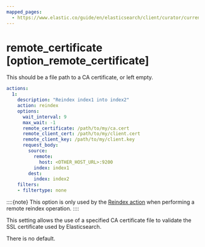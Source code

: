 ```yaml
---
mapped_pages:
  - https://www.elastic.co/guide/en/elasticsearch/client/curator/current/option_remote_certificate.html
---
```


# remote_certificate [option_remote_certificate]

This should be a file path to a CA certificate, or left empty.

```yaml
actions:
  1:
    description: "Reindex index1 into index2"
    action: reindex
    options:
      wait_interval: 9
      max_wait: -1
      remote_certificate: /path/to/my/ca.cert
      remote_client_cert: /path/to/my/client.cert
      remote_client_key: /path/to/my/client.key
      request_body:
        source:
          remote:
            host: <OTHER_HOST_URL>:9200
          index: index1
        dest:
          index: index2
    filters:
    - filtertype: none
```

::::{note}
This option is only used by the [Reindex action](/reference/reindex.md) when performing a remote reindex operation.
::::


This setting allows the use of a specified CA certificate file to validate the SSL certificate used by Elasticsearch.

There is no default.

